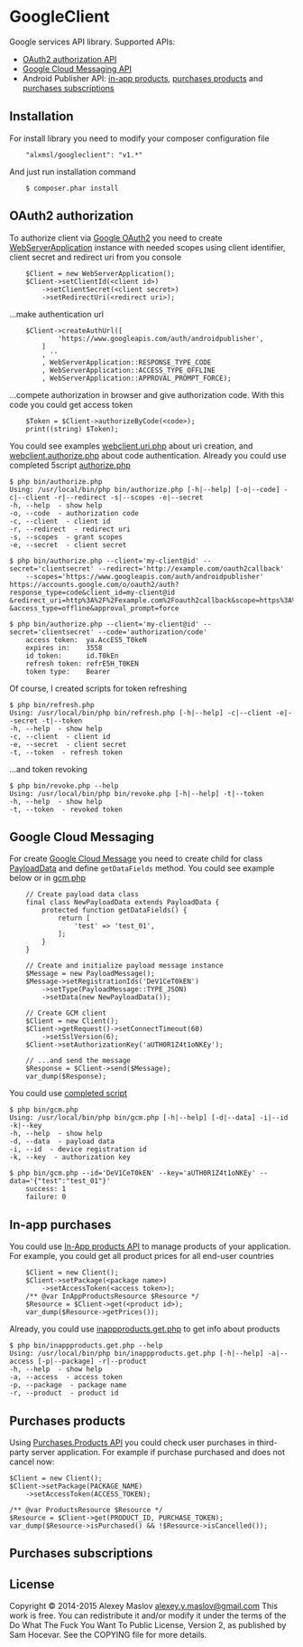GoogleClient
===

Google services API library. 
Supported APIs:

* [OAuth2 authorization API](/README.md#oauth2)
* [Google Cloud Messaging API](/README.md#gcm)
* Android Publisher API: [in-app products](/README.md#inapp), [purchases products](/README.md#products) and 
 [purchases subscriptions](/README.md#subscriptions)

Installation
---

For install library you need to modify your composer configuration file

```
    "alxmsl/googleclient": "v1.*"
```

And just run installation command

```
    $ composer.phar install
```

## <a name="oauth2"></a> OAuth2 authorization

To authorize client via [Google OAuth2](https://developers.google.com/android-publisher/authorization) you need to 
 create [WebServerApplication](/source/OAuth2/WebServerApplication.php) instance with needed scopes using client 
 identifier, client secret and redirect uri from you console
  
```
    $Client = new WebServerApplication();
    $Client->setClientId(<client id>)
        ->setClientSecret(<client secret>)
        ->setRedirectUri(<redirect uri>);
```

...make authentication url

```
    $Client->createAuthUrl([
            'https://www.googleapis.com/auth/androidpublisher',
        ]
        , ''
        , WebServerApplication::RESPONSE_TYPE_CODE
        , WebServerApplication::ACCESS_TYPE_OFFLINE
        , WebServerApplication::APPROVAL_PROMPT_FORCE);
```

...compete authorization in browser and give authorization code. With this code you could get access token
 
```
    $Token = $Client->authorizeByCode(<code>);
    print((string) $Token);
```

You could see examples [webclient.uri.php](/examples/webclient.uri.php) about uri creation, and 
 [webclient.authorize.php](/examples/webclient.authorize.php) about code authentication. Already you could use completed 
 5script [authorize.php](/bin/authorize.php)
 
```
$ php bin/authorize.php
Using: /usr/local/bin/php bin/authorize.php [-h|--help] [-o|--code] -c|--client -r|--redirect -s|--scopes -e|--secret
-h, --help  - show help
-o, --code  - authorization code
-c, --client  - client id
-r, --redirect  - redirect uri
-s, --scopes  - grant scopes
-e, --secret  - client secret

$ php bin/authorize.php --client='my-client@id' --secret='clientsecret' --redirect='http://example.com/oauth2callback' 
    --scopes='https://www.googleapis.com/auth/androidpublisher'
https://accounts.google.com/o/oauth2/auth?response_type=code&client_id=my-client@id
&redirect_uri=http%3A%2F%2Fexample.com%2Foauth2callback&scope=https%3A%2F%2Fwww.googleapis.com%2Fauth%2Fandroidpublisher
&access_type=offline&approval_prompt=force

$ php bin/authorize.php --client='my-client@id' --secret='clientsecret' --code='authorization/code'
    access token:  ya.AccES5_T0keN
    expires in:    3558
    id token:      id.T0kEn
    refresh token: refrE5H_T0KEN
    token type:    Bearer

```

Of course, I created scripts for token refreshing

```
$ php bin/refresh.php
Using: /usr/local/bin/php bin/refresh.php [-h|--help] -c|--client -e|--secret -t|--token
-h, --help  - show help
-c, --client  - client id
-e, --secret  - client secret
-t, --token  - refresh token
```

...and token revoking
 
```
$ php bin/revoke.php --help
Using: /usr/local/bin/php bin/revoke.php [-h|--help] -t|--token
-h, --help  - show help
-t, --token  - revoked token
```

## <a name="gcm"></a> Google Cloud Messaging

For create [Google Cloud Message](https://developer.android.com/google/gcm/index.html) you need to create child for 
 class [PayloadData](/source/GCM/Message/PayloadData.php) and define `getDataFields` method. You could see example below 
 or in [gcm.php](/examples/gcm.php)
 
```
    // Create payload data class
    final class NewPayloadData extends PayloadData {
        protected function getDataFields() {
            return [
                'test' => 'test_01',
            ];
        }
    }
    
    // Create and initialize payload message instance
    $Message = new PayloadMessage();
    $Message->setRegistrationIds('DeV1CeT0kEN')
        ->setType(PayloadMessage::TYPE_JSON)
        ->setData(new NewPayloadData());
    
    // Create GCM client
    $Client = new Client();
    $Client->getRequest()->setConnectTimeout(60)
        ->setSslVersion(6);
    $Client->setAuthorizationKey('aUTH0R1Z4t1oNKEy');
    
    // ...and send the message
    $Response = $Client->send($Message);
    var_dump($Response);
```

You could use [completed script](/bin/gcm.php)

```
$ php bin/gcm.php
Using: /usr/local/bin/php bin/gcm.php [-h|--help] [-d|--data] -i|--id -k|--key
-h, --help  - show help
-d, --data  - payload data
-i, --id  - device registration id
-k, --key  - authorization key

$ php bin/gcm.php --id='DeV1CeT0kEN' --key='aUTH0R1Z4t1oNKEy' --data='{"test":"test_01"}'
    success: 1
    failure: 0
```

## <a name="inapp"></a> In-app purchases

You could use [In-App products API](https://developers.google.com/android-publisher/api-ref/inappproducts) to manage 
 products of your application. For example, you could get all product prices for all end-user countries
 
```
    $Client = new Client();
    $Client->setPackage(<package name>)
        ->setAccessToken(<access token>);
    /** @var InAppProductsResource $Resource */
    $Resource = $Client->get(<product id>);
    var_dump($Resource->getPrices());
```

Already, you could use [inappproducts.get.php](/bin/inappproducts.get.php) to get info about products
 
```
$ php bin/inappproducts.get.php --help
Using: /usr/local/bin/php bin/inappproducts.get.php [-h|--help] -a|--access [-p|--package] -r|--product
-h, --help  - show help
-a, --access  - access token
-p, --package  - package name
-r, --product  - product id
```

## <a name="products"></a> Purchases products 

Using [Purchases.Products API]() you could check user purchases in third-party server application. For example if 
 purchase purchased and does not cancel now:

```
$Client = new Client();
$Client->setPackage(PACKAGE_NAME)
    ->setAccessToken(ACCESS_TOKEN);

/** @var ProductsResource $Resource */
$Resource = $Client->get(PRODUCT_ID, PURCHASE_TOKEN);
var_dump($Resource->isPurchased() && !$Resource->isCancelled());
```

## <a name="subscriptions"></a> Purchases subscriptions 

License
-------
Copyright © 2014-2015 Alexey Maslov <alexey.y.maslov@gmail.com>
This work is free. You can redistribute it and/or modify it under the
terms of the Do What The Fuck You Want To Public License, Version 2,
as published by Sam Hocevar. See the COPYING file for more details.

